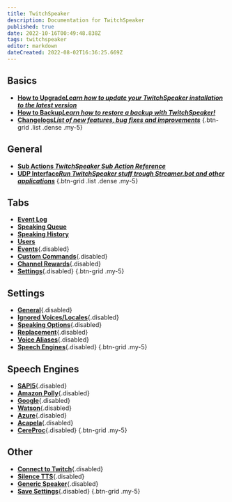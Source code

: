 ```yaml
---
title: TwitchSpeaker
description: Documentation for TwitchSpeaker
published: true
date: 2022-10-16T00:49:48.838Z
tags: twitchspeaker
editor: markdown
dateCreated: 2022-08-02T16:36:25.669Z
---
```


## Basics
- [<i class="mdi mdi-arrow-collapse-up text--twitch"></i>**How to Upgrade*Learn how to update your TwitchSpeaker installation to the latest version***](/en/TwitchSpeaker/Update)
- [<i class="mdi mdi-floppy text--twitch"></i>**How to Backup*Learn how to restore a backup with TwitchSpeaker!***](/en/TwitchSpeaker/Backup)
- [<i class="mdi mdi-update text--twitch"></i>**Changelogs*List of new features, bug fixes and improvements***](/en/TwitchSpeaker/Changelogs)
{.btn-grid .list .dense .my-5}

## General
- [<i class="mdi mdi-lightning-bolt-outline text--twitch"></i>**Sub Actions *TwitchSpeaker Sub Action Reference***](/en/Sub-Actions/TwitchSpeaker)
- [<i class="mdi mdi-application text--twitch"></i>**UDP Interface*Run TwitchSpeaker stuff trough Streamer.bot and other applications***](/en/TwitchSpeaker/General/UDP-Interface)
{.btn-grid .list .dense .my-5}

## Tabs
- [<i class="mdi mdi-clock text--twitch"></i>**Event Log**](/en/TwitchSpeaker/Event-Log)
- [<i class="mdi mdi-human-queue text--twitch"></i>**Speaking Queue**](/en/TwitchSpeaker/Speaking-Queue)
- [<i class="mdi mdi-history text--twitch"></i>**Speaking History**](/en/TwitchSpeaker/Speaking-History)
- [<i class="mdi mdi-account text--twitch"></i>**Users**](/en/TwitchSpeaker/Users)
- [<i class="mdi mdi-clock mdi-flip-h text--twitch"></i>**Events**](/en/TwitchSpeaker/Tabs/Events){.disabled}
- [<i class="mdi mdi-exclamation-thick text--twitch"></i>**Custom Commands**](/en/TwitchSpeaker/Tabs/Custom-Commands){.disabled}
- [<i class="mdi mdi-adjust text--twitch"></i>**Channel Rewards**](/en/TwitchSpeaker/Tabs/Channel-Rewards){.disabled}
- [<i class="mdi mdi-cog text--twitch"></i>**Settings**](/en/TwitchSpeaker/Tabs/Settings){.disabled}
{.btn-grid .my-5}

## Settings
- [<i class="mdi mdi-format-align-center text--twitch"></i>**General**](/en/TwitchSpeaker/General/UDP-Interface){.disabled}
- [<i class="mdi mdi-close-thick text--twitch"></i>**Ignored Voices/Locales**](/en/TwitchSpeaker/Tabs/Settings/Ignored-Voices-Locales){.disabled}
- [<i class="mdi mdi-format-list-numbered text--twitch"></i>**Speaking Options**](/en/TwitchSpeaker/Tabs/Settings/Speaking-Options){.disabled}
- [<i class="mdi mdi-content-cut text--twitch"></i>**Replacement**](/en/TwitchSpeaker/Tabs/Settings/Replacement){.disabled}
- [<i class="mdi mdi-account-voice text--twitch"></i>**Voice Aliases**](/en/TwitchSpeaker/Tabs/Settings/Voice-Aliases){.disabled}
- [<i class="mdi mdi-microphone text--twitch"></i>**Speech Engines**](/en/TwitchSpeaker/Tabs/Settings/Speech-Engines){.disabled}
{.btn-grid .my-5}

## Speech Engines
- [<i class="mdi mdi-microsoft theme--dark"></i>**SAPI5**](/en/TwitchSpeaker/Tabs/Settings/Speech-Engines/){.disabled}
- [<i class="mdi mdi-amazon theme--dark"></i>**Amazon Polly**](/en/TwitchSpeaker/Tabs/Settings/Speech-Engines/){.disabled}
- [<i class="mdi mdi-google theme--dark"></i>**Google**](/en/TwitchSpeaker/Tabs/Settings/Speech-Engines/){.disabled}
- [<i class="mdi mdi-microphone theme--dark"></i>**Watson**](/en/TwitchSpeaker/Tabs/Settings/Speech-Engines/){.disabled}
- [<i class="mdi mdi-microsoft-azure theme--dark"></i>**Azure**](/en/TwitchSpeaker/Tabs/Settings/Speech-Engines/){.disabled}
- [<i class="mdi mdi-microphone theme--dark"></i>**Acapela**](/en/TwitchSpeaker/Tabs/Settings/Speech-Engines/){.disabled}
- [<i class="mdi mdi-microphone theme--dark"></i>**CereProc**](/en/TwitchSpeaker/Tabs/Settings/Speech-Engines/){.disabled}
{.btn-grid .my-5}

## Other
- [<i class="mdi mdi-transit-connection-variant text--twitch"></i>**Connect to Twitch**](/en/TwitchSpeaker/Connect-to-Twitch){.disabled}
- [<i class="mdi mdi-volume-mute text--twitch"></i>**Silence TTS**](/en/TwitchSpeaker/Pages/Settings/Silence-TTS){.disabled}
- [<i class="mdi mdi-speaker text--twitch"></i>**Generic Speaker**](/en/TwitchSpeaker/Pages/Settings/Generic-Speaker){.disabled}
- [<i class="mdi mdi-cog text--twitch"></i>**Save Settings**](/en/TwitchSpeaker/Pages/Settings/Save-Settings){.disabled}
{.btn-grid .my-5}